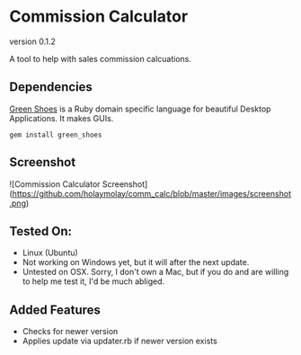 Commission Calculator
=====================
version 0.1.2

A tool to help with sales commission calcuations.


Dependencies
------------
[Green Shoes](https://github.com/ashbb/green_shoes) is a Ruby domain specific language for beautiful Desktop Applications. It makes GUIs.

    gem install green_shoes


Screenshot
----------
![Commission Calculator Screenshot] (https://github.com/holaymolay/comm_calc/blob/master/images/screenshot.png)

Tested On:
-------------
- Linux (Ubuntu)
- Not working on Windows yet, but it will after the next update.
- Untested on OSX. Sorry, I don't own a Mac, but if you do and are willing to help me test it, I'd be much abliged.

Added Features
--------------
- Checks for newer version
- Applies update via updater.rb if newer version exists
